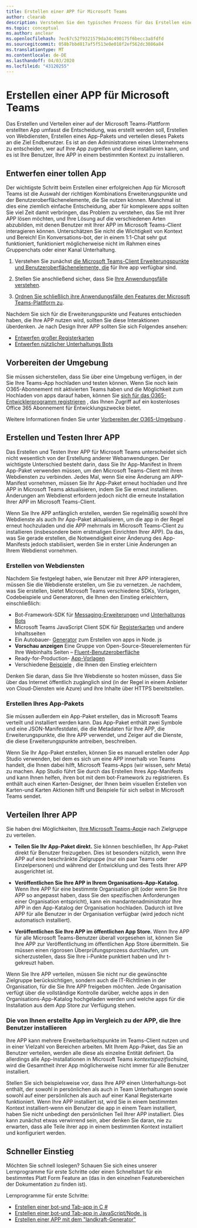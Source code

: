 ```yaml
---
title: Erstellen einer APP für Microsoft Teams
author: clearab
description: Verstehen Sie den typischen Prozess für das Erstellen einer APP für Microsoft Teams.
ms.topic: conceptual
ms.author: anclear
ms.openlocfilehash: 7ec67c52f9321579da34c490175f6becc3a8fdfd
ms.sourcegitcommit: 058b7bbd817af5f513e0e018f2ef562dc3086a84
ms.translationtype: MT
ms.contentlocale: de-DE
ms.lasthandoff: 04/03/2020
ms.locfileid: "43120255"
---
```

# <a name="building-an-app-for-microsoft-teams"></a>Erstellen einer APP für Microsoft Teams

Das Erstellen und Verteilen einer auf der Microsoft Teams-Plattform erstellten App umfasst die Entscheidung, was erstellt werden soll, Erstellen von Webdiensten, Erstellen eines App-Pakets und verteilen dieses Pakets an die Ziel Endbenutzer. Es ist an den Administratoren eines Unternehmens zu entscheiden, wer auf Ihre App zugreifen und diese installieren kann, und es ist Ihre Benutzer, Ihre APP in einem bestimmten Kontext zu installieren.

## <a name="design-a-great-app"></a>Entwerfen einer tollen App

Der wichtigste Schritt beim Erstellen einer erfolgreichen App für Microsoft Teams ist die Auswahl der richtigen Kombinations Erweiterungspunkte und der Benutzeroberflächenelemente, die Sie nutzen können. Manchmal ist dies eine ziemlich einfache Entscheidung, aber für komplexere apps sollten Sie viel Zeit damit verbringen, das Problem zu verstehen, das Sie mit Ihrer APP lösen möchten, und Ihre Lösung auf die verschiedenen Arten abzubilden, mit denen Benutzer mit Ihrer APP im Microsoft Teams-Client interagieren können. Unterschätzen Sie nicht die Wichtigkeit von Kontext und Bereich! Ein Konversations-bot, der in einem 1:1-Chat sehr gut funktioniert, funktioniert möglicherweise nicht im Rahmen eines Gruppenchats oder einer Kanal Unterhaltung.

1. Verstehen Sie zunächst [die Microsoft Teams-Client Erweiterungspunkte und Benutzeroberflächenelemente, die](~/concepts/extensibility-points.md) für Ihre app verfügbar sind.

2. Stellen Sie anschließend sicher, dass Sie [Ihre Anwendungsfälle verstehen](~/concepts/design/understand-use-cases.md).

3. [Ordnen Sie schließlich ihre Anwendungsfälle den Features der Microsoft Teams-Plattform zu](~/concepts/design/map-use-cases.md).

Nachdem Sie sich für die Erweiterungspunkte und Features entschieden haben, die Ihre APP nutzen wird, sollten Sie diese Interaktionen überdenken. Je nach Design Ihrer APP sollten Sie sich Folgendes ansehen:

* [Entwerfen großer Registerkarten](~/tabs/design/tabs.md)
* [Entwerfen nützlicher Unterhaltungs Bots](~/bots/design/bots.md)

## <a name="prepare-your-environment"></a>Vorbereiten der Umgebung

Sie müssen sicherstellen, dass Sie über eine Umgebung verfügen, in der Sie Ihre Teams-App hochladen und testen können. Wenn Sie noch kein O365-Abonnement mit aktivierten Teams haben und die Möglichkeit zum Hochladen von apps darauf haben, können Sie [sich für das O365-Entwicklerprogramm registrieren](https://developer.microsoft.com/microsoft-365/dev-program) , das Ihnen Zugriff auf ein kostenloses Office 365 Abonnement für Entwicklungszwecke bietet.

Weitere Informationen finden Sie unter [Vorbereiten der O365-Umgebung](~/concepts/build-and-test/prepare-your-o365-tenant.md) .

## <a name="build-and-test-your-app"></a>Erstellen und Testen Ihrer APP

Das Erstellen und Testen Ihrer APP für Microsoft Teams unterscheidet sich nicht wesentlich von der Erstellung anderer Webanwendungen. Der wichtigste Unterschied besteht darin, dass Sie Ihr App-Manifest in Ihrem App-Paket verwenden müssen, um den Microsoft Teams-Client mit ihren Webdiensten zu verbinden. Jedes Mal, wenn Sie eine Änderung am APP-Manifest vornehmen, müssen Sie Ihr App-Paket erneut hochladen und Ihre APP in Microsoft Teams aktualisieren, indem Sie Sie erneut installieren. Änderungen am Webdienst erfordern jedoch nicht die erneute Installation Ihrer APP im Microsoft Teams-Client.

Wenn Sie Ihre APP anfänglich erstellen, werden Sie regelmäßig sowohl Ihre Webdienste als auch Ihr App-Paket aktualisieren, um die app in der Regel erneut hochzuladen und die APP mehrmals im Microsoft Teams-Client zu installieren (insbesondere beim erstmaligen Einrichten Ihrer APP). Da das, was Sie gerade erstellen, die Notwendigkeit einer Änderung des App-Manifests jedoch stabilisiert, werden Sie in erster Linie Änderungen an Ihrem Webdienst vornehmen.

### <a name="build-your-web-services"></a>Erstellen von Webdiensten

Nachdem Sie festgelegt haben, wie Benutzer mit Ihrer APP interagieren, müssen Sie die Webdienste erstellen, um Sie zu vernetzen. Je nachdem, was Sie erstellen, bietet Microsoft Teams verschiedene SDKs, Vorlagen, Codebeispiele und Generatoren, die Ihnen den Einstieg erleichtern, einschließlich:

* Bot-Framework-SDK für [Messaging-Erweiterungen](~/messaging-extensions/what-are-messaging-extensions.md) und [Unterhaltungs Bots](~/bots/what-are-bots.md)
* Microsoft Teams JavaScript Client SDK für [Registerkarten](~/tabs/what-are-tabs.md) und andere Inhaltsseiten
* Ein Autobauer- [Generator](~/tutorials/get-started-yeoman.md) zum Erstellen von apps in Node. js
* **Vorschau anzeigen** Eine Gruppe von Open-Source-Steuerelementen für Ihre Webinhalts Seiten – [Fluent-Benutzeroberfläche](https://microsoft.github.io/fluent-ui-react/)
* Ready-for-Production- [App-Vorlagen](~/samples/app-templates.md)
* Verschiedene [Beispiele](~/samples/code-samples.md) , die Ihnen den Einstieg erleichtern

Denken Sie daran, dass Sie Ihre Webdienste so hosten müssen, dass Sie über das Internet öffentlich zugänglich sind (in der Regel in einem Anbieter von Cloud-Diensten wie Azure) und ihre Inhalte über HTTPS bereitstellen.

### <a name="create-your-app-package"></a>Erstellen Ihres App-Pakets

Sie müssen außerdem ein App-Paket erstellen, das in Microsoft Teams verteilt und installiert werden kann. Das App-Paket enthält zwei Symbole und eine JSON-Manifestdatei, die die Metadaten für Ihre APP, die Erweiterungspunkte, die Ihre APP verwendet, und Zeiger auf die Dienste, die diese Erweiterungspunkte antreiben, beschreiben.

Wenn Sie Ihr App-Paket erstellen, können Sie es manuell erstellen oder App Studio verwenden, bei dem es sich um eine APP innerhalb von Teams handelt, die Ihnen dabei hilft, Microsoft Teams-Apps (wir wissen, sehr Meta) zu machen. App Studio führt Sie durch das Erstellen Ihres App-Manifests und kann Ihnen helfen, ihren bot mit dem bot-Framework zu registrieren. Es enthält auch einen Karten-Designer, der Ihnen beim visuellen Erstellen von Karten-und Karten Aktionen hilft und Beispiele für sich selbst in Microsoft Teams sendet.

## <a name="distributing-your-app"></a>Verteilen Ihrer APP

Sie haben drei Möglichkeiten, [Ihre Microsoft Teams-App](~/concepts/deploy-and-publish/apps-publish.md)je nach Zielgruppe zu verteilen.

* **Teilen Sie Ihr App-Paket direkt.** Sie können beschließen, Ihr App-Paket direkt für Benutzer freizugeben. Dies ist besonders nützlich, wenn Ihre APP auf eine beschränkte Zielgruppe (nur ein paar Teams oder Einzelpersonen) und während der Entwicklung und des Tests Ihrer APP ausgerichtet ist.
  
* **Veröffentlichen Sie Ihre APP in Ihrem Organisations-App-Katalog.** Wenn Ihre APP für eine bestimmte Organisation gilt (oder wenn Sie Ihre APP so angepasst haben, dass Sie den spezifischen Anforderungen einer Organisation entspricht), kann ein mandantenadministrator Ihre APP in den App-Katalog der Organisation hochladen. Dadurch ist Ihre APP für alle Benutzer in der Organisation verfügbar (wird jedoch nicht automatisch installiert).
  
* **Veröffentlichen Sie Ihre APP im öffentlichen App Store.** Wenn Ihre APP für alle Microsoft Teams-Benutzer überall vorgesehen ist, können Sie Ihre APP zur Veröffentlichung im öffentlichen App Store übermitteln. Sie müssen einen rigorosen Überprüfungsprozess durchlaufen, um sicherzustellen, dass Sie Ihre i-Punkte punktiert haben und Ihr t-gekreuzt haben.

Wenn Sie Ihre APP verteilen, müssen Sie nicht nur die gewünschte Zielgruppe berücksichtigen, sondern auch die IT-Richtlinien in der Organisation, für die Sie Ihre APP freigeben möchten. Jede Organisation verfügt über die vollständige Kontrolle darüber, welche apps in den Organisations-App-Katalog hochgeladen werden und welche apps für die Installation aus dem App Store zur Verfügung stehen.

### <a name="the-app-you-create-versus-the-app-your-users-install"></a>Die von Ihnen erstellte App im Vergleich zu der APP, die Ihre Benutzer installieren

Ihre APP kann mehrere Erweiterbarkeitspunkte im Teams-Client nutzen und in einer Vielzahl von Bereichen arbeiten. Mit Ihrem App-Paket, das Sie an Benutzer verteilen, werden alle diese als einzelne Entität definiert. Da allerdings alle App-Installationen in Microsoft Teams *kontextspezifisch*sind, wird die Gesamtheit ihrer App möglicherweise nicht immer für alle Benutzer installiert.

Stellen Sie sich beispielsweise vor, dass Ihre APP einen Unterhaltungs-bot enthält, der sowohl in persönlichen als auch in Team Unterhaltungen sowie sowohl auf einer persönlichen als auch auf einer Kanal Registerkarte funktioniert. Wenn Ihre APP installiert ist, wird Sie in einem bestimmten Kontext installiert-wenn ein Benutzer die app in einem Team installiert, haben Sie nicht unbedingt den persönlichen Teil Ihrer APP installiert. Dies kann zunächst etwas verwirrend sein, aber denken Sie daran, nie zu erwarten, dass alle Teile ihrer app in einem bestimmten Kontext installiert und konfiguriert werden.

## <a name="get-started-quickly"></a>Schneller Einstieg

Möchten Sie schnell loslegen? Schauen Sie sich eines unserer Lernprogramme für erste Schritte oder einen Schnellstart für ein bestimmtes Platt Form Feature an (das in den einzelnen Featurebereichen der Dokumentation zu finden ist).

Lernprogramme für erste Schritte:

* [Erstellen einer bot-und Tab-app in C #](~/tutorials/get-started-dotnet-app-studio.md)
* [Erstellen einer bot-und Tab-app in JavaScript/Node. js](~/tutorials/get-started-nodejs-app-studio.md)
* [Erstellen einer APP mit dem "landkraft-Generator"](~/tutorials/get-started-yeoman.md)
